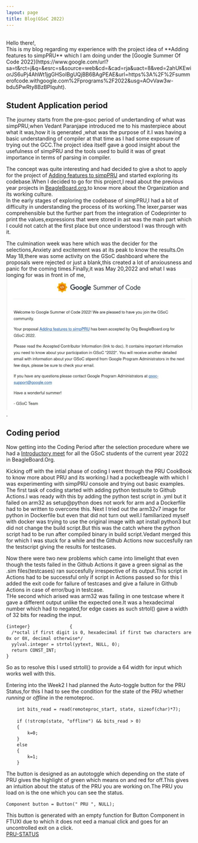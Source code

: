 ```yaml
---
layout: page
title: Blog(GSoC 2022)
---
```

<br>
Hello there!,<br>
This is my blog regarding my experience with the project idea of **Adding features to simpPRU** which I am doing under the [Google Summer Of Code 2022](https://www.google.com/url?sa=t&rct=j&q=&esrc=s&source=web&cd=&cad=rja&uact=8&ved=2ahUKEwiorJS6uPj4AhWt1jgGHSoIBgUQjBB6BAgPEAE&url=https%3A%2F%2Fsummerofcode.withgoogle.com%2Fprograms%2F2022&usg=AOvVaw3w-bdu5PwRty8BzBPIquht).<br>

## Student Application period
The journey starts from the pre-gsoc period of undertanding of what was simpPRU,when Vedant Paranjape introduced me to his masterpiece about what it was,how it is generated ,what was the purpose of it.I was having a basic understanding of compiler at that time as I had some exposure of trying out the GCC.The project idea itself gave a good insight about the usefulness of simpPRU and the tools used to build it was of great importance in terms of parsing in compiler.<br>

The concept was quite interesting and had decided to give a shot to apply for the project of [Adding features to simpPRU](https://github.com/VedantParanjape/simpPRU) and started exploring its codebase.When I decided to go for this project,I read about the previous year projects in [BeagleBoard.org](https://beagleboard.org/),to know more about the Organization and its working culture.<br>
In the early stages of exploring the codebase of simpPRU,I had a bit of difficulty in understanding the process of its working.The lexer,parser was comprehensible but the further part from the integration of Codeprinter to print the values,expressions that were stored in ast was the main part which I could not catch at the first place but once understood I was through with it.<br>

The culmination week was here which was the decider for the selections,Anxiety and excitement was at its peak to know the results.On May 18,there was some activity on the GSoC dashboard where the proposals were rejected or just a blank,this created a lot of anxiousness and panic for the coming times.Finally,it was May 20,2022 and what I was longing for was in front in of me,![Acceptance](/assets/acceptance.jpeg).<br> 

## Coding period
Now getting into the Coding Period after the selection procedure where we had a [Introductory meet](https://www.google.com/url?sa=t&rct=j&q=&esrc=s&source=web&cd=&cad=rja&uact=8&ved=2ahUKEwjdk-aDuPj4AhWdxjgGHap5BeQQtwJ6BAgGEAI&url=https%3A%2F%2Fwww.youtube.com%2Fwatch%3Fv%3D8FW5SziGzD4&usg=AOvVaw0sWnEWysJjN4OQqplzd57V) for all the GSoC students of the current year 2022 in BeagleBoard.Org.<br>

Kicking off with the intial phase of coding I went through the PRU CookBook to know more about PRU and its working.I had a pocketbeagle with which I was experimenting with simpPRU console and trying out basic examples.
The first task of coding started with adding python testsuite to Github Actions.I was ready with this by adding the python test script in .yml but it failed on arm32 as setup@python does not work for arm and a Dockerfile had to be written to overcome this.
Next I tried out the arm32v7 image for python in Dockerfile but even that did not turn out well.I familiarized myself with docker was trying to use the original image with apt install python3 but did not change the build script.But this was the catch where the python script had to be run after compiled binary in build script.Vedant merged this for which I was stuck for a while and the Github Actions now succesfully ran the testscript giving the results for testcases.<br>

Now there were two new problems which came into limelight that even though the tests failed in the Github Actions it gave a green signal as the .sim files(testcases) ran succesfully irrespective of its output.This script in Actions had to be successful only if script in Actions passed so for this I added the exit code for failure of testcases and give a failure in Github Actions in case of error/bug in testcase.<br>
THe second which arised was arm32 was failing in one testcase where it gave a different output unlike the expected one.It was a hexadecimal number which had to negated,for edge cases as such strtol() gave a width of 32 bits for reading the input.
```
{integer}               {
  /*octal if first digit is 0, hexadecimal if first two characters are 0x or 0X, decimal otherwise*/
  yylval.integer = strtol(yytext, NULL, 0);
  return CONST_INT;
}
```

So as to resolve this I used strtoll() to provide a 64 width for input which works well with this.<br>

Entering into the Week2 I had planned the Auto-toggle button for the PRU Status,for this I had to see the condition for the state of the PRU whether *running* or *offline* in the remoteproc. <br>
```
    int bits_read = read(remoteproc_start, state, sizeof(char)*7);

    if (!strcmp(state, "offline") && bits_read > 0)
    {
        k=0;
    }
    else
    {
        k=1;
    }
```
The button is designed as an autotoggle which depending on the state of PRU gives the highlight of green which means on and red for off.This gives an intuition about the status of the PRU you are working on.The PRU you load on is the one which you can see the status.<br>
```
Component button = Button(" PRU ", NULL);
```

This button is generated with an empty function for Button Component in FTUXI due to which it does not eed a manual click and goes for an uncontrolled exit on a click.<br>
[PRU-STATUS](/assets/prustatus.jpg)








<br>
<br>